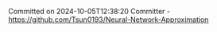 Committed on 2024-10-05T12:38:20 
Committer - https://github.com/Tsun0193/Neural-Network-Approximation